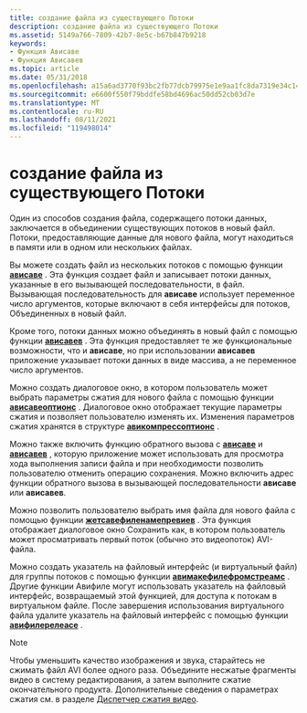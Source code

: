 ```yaml
---
title: создание файла из существующего Потоки
description: создание файла из существующего Потоки
ms.assetid: 5149a766-7809-42b7-8e5c-b67b847b9218
keywords:
- Функция Ависаве
- Функция Ависавев
ms.topic: article
ms.date: 05/31/2018
ms.openlocfilehash: a15a6ad3770f93bc2fb77dcb79975e1e9aa1fc8da7319e34c140baf488a69554
ms.sourcegitcommit: e6600f550f79bddfe58bd4696ac50dd52cb03d7e
ms.translationtype: MT
ms.contentlocale: ru-RU
ms.lasthandoff: 08/11/2021
ms.locfileid: "119498014"
---
```

# <a name="creating-a-file-from-existing-streams"></a>создание файла из существующего Потоки

Один из способов создания файла, содержащего потоки данных, заключается в объединении существующих потоков в новый файл. Потоки, предоставляющие данные для нового файла, могут находиться в памяти или в одном или нескольких файлах.

Вы можете создать файл из нескольких потоков с помощью функции [**ависаве**](/windows/desktop/api/Vfw/nf-vfw-avisavea) . Эта функция создает файл и записывает потоки данных, указанные в его вызывающей последовательности, в файл. Вызывающая последовательность для **ависаве** использует переменное число аргументов, которые включают в себя интерфейсы для потоков, Объединенных в новый файл.

Кроме того, потоки данных можно объединять в новый файл с помощью функции [**ависавев**](/windows/desktop/api/Vfw/nf-vfw-avisaveva) . Эта функция предоставляет те же функциональные возможности, что и **ависаве**, но при использовании **ависавев** приложение указывает потоки данных в виде массива, а не переменное число аргументов.

Можно создать диалоговое окно, в котором пользователь может выбрать параметры сжатия для нового файла с помощью функции [**ависавеоптионс**](/windows/desktop/api/Vfw/nf-vfw-avisaveoptions) . Диалоговое окно отображает текущие параметры сжатия и позволяет пользователю изменять их. Изменения параметров сжатия хранятся в структуре [**авикомпрессоптионс**](/windows/desktop/api/Vfw/ns-vfw-avicompressoptions) .

Можно также включить функцию обратного вызова с [**ависаве**](/windows/desktop/api/Vfw/nf-vfw-avisavea) и [**ависавев**](/windows/desktop/api/Vfw/nf-vfw-avisaveva) , которую приложение может использовать для просмотра хода выполнения записи файла и при необходимости позволить пользователю отменить операцию сохранения. Можно включить адрес функции обратного вызова в вызывающей последовательности **ависаве** или **ависавев**.

Можно позволить пользователю выбрать имя файла для нового файла с помощью функции [**жетсавефиленамепревиев**](/windows/desktop/api/Vfw/nf-vfw-getsavefilenamepreviewa) . Эта функция отображает диалоговое окно Сохранить как, в котором пользователь может просматривать первый поток (обычно это видеопоток) AVI-файла.

Можно создать указатель на файловый интерфейс (и виртуальный файл) для группы потоков с помощью функции [**авимакефилефромстреамс**](/windows/desktop/api/Vfw/nf-vfw-avimakefilefromstreams) . Другие функции Авифиле могут использовать указатель на файловый интерфейс, возвращаемый этой функцией, для доступа к потокам в виртуальном файле. После завершения использования виртуального файла удалите указатель на файловый интерфейс с помощью функции [**авифилерелеасе**](/windows/desktop/api/Vfw/nf-vfw-avifilerelease) .

> [!Note]  
> Чтобы уменьшить качество изображения и звука, старайтесь не сжимать файл AVI более одного раза. Объедините несжатые фрагменты видео в систему редактирования, а затем выполните сжатие окончательного продукта. Дополнительные сведения о параметрах сжатия см. в разделе [Диспетчер сжатия видео](video-compression-manager.md).

 

 

 




